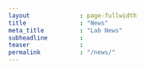 ```yaml
---
layout              : page-fullwidth
title               : "News"
meta_title          : "Lab News"
subheadline         : 
teaser              : 
permalink           : "/news/"
---
```

